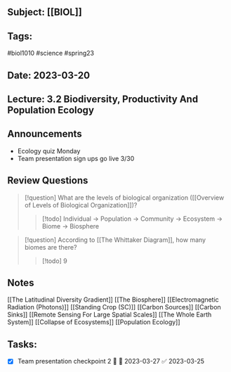## Subject: [[BIOL]]
## Tags:
#biol1010 #science #spring23 
## Date: 2023-03-20
## Lecture: 3.2 Biodiversity, Productivity And Population Ecology

## Announcements
- Ecology quiz Monday
- Team presentation sign ups go live 3/30

## Review Questions
> [!question] What are the levels of biological organization ([[Overview of Levels of Biological Organization]])?
> > [!todo] Individual -> Population -> Community -> Ecosystem -> Biome -> Biosphere

> [!question] According to [[The Whittaker Diagram]], how many biomes are there?
> > [!todo]  9

## Notes
[[The Latitudinal Diversity Gradient]]
[[The Biosphere]]
[[Electromagnetic Radiation (Photons)]]
[[Standing Crop (SC)]]
[[Carbon Sources]]
[[Carbon Sinks]]
[[Remote Sensing For Large Spatial Scales]]
[[The Whole Earth System]]
[[Collapse of Ecosystems]]
[[Population Ecology]]


## Tasks:
- [x] Team presentation checkpoint 2 🔼 📅 2023-03-27 ✅ 2023-03-25